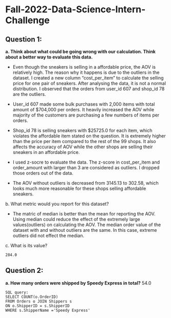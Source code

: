# Fall-2022-Data-Science-Intern-Challenge

## **Question 1:**
**a. Think about what could be going wrong with our calculation. Think about a better way to evaluate this data.**   

- Even though the sneakers is selling in a affordable price, the AOV is relatively high. The reason why it happens is due to the outliers in the dataset. I created a new column “cost_per_item” to calculate the selling price for one pair of sneakers. After analysing the data, it is not a normal distribution. I observed that the orders from user_id 607 and shop_id 78 are the outliers.   

- User_id 607 made some bulk purchases with 2,000 items with total amount of $704,000 per orders. It heavily increased the AOV while majority of the customers are purchasing a few numbers of items per orders.   

- Shop_id 78 is selling sneakers with $25725.0 for each item, which violates the affordable item stated on the question. It is extremely higher than the price per item compared to the rest of the 99 shops. It also affects the accuracy of AOV while the other shops are selling their sneakers in an affordable price.   

- I used z-socre to evaluate the data. The z-score in cost_per_item and order_amount with larger than 3 are considered as outliers. I dropped those orders out of the data.  

- The AOV without outliers is decreased from 3145.13 to 302.58, which looks much more reasonable for these shops selling affordable sneakers.  

b. What metric would you report for this dataset?  

- The matric of median is better than the mean for reporting the AOV. Using median could reduce the effect of the extremely large values(outliers) on calculating the AOV. The median order value of the dataset with and without outliers are the same. In this case, extreme outliers did not effect the median.   

c. What is its value?  

	284.0

## **Question 2:**
**a. How many orders were shipped by Speedy Express in total?**
	54.0
```
SQL query:
SELECT COUNT(o.OrderID) 
FROM Orders o JOIN Shippers s
ON o.ShipperID = s.ShipperID
WHERE s.ShipperName ='Speedy Express'
```


